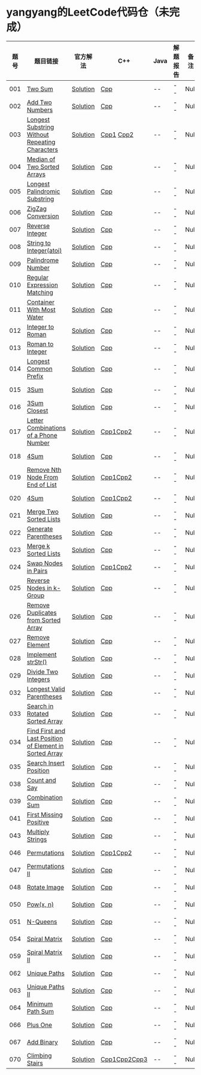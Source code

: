 # yangyang的LeetCode代码仓（未完成）

|题号|题目链接|官方解法|C++|Java|解题报告|备注|
|------|------|------|------|------|------|------|
|001|[Two Sum][01]|[Solution][01-solution]|[Cpp][Cpp-01]|--|--|Null|
|002|[Add Two Numbers][02]|[Solution][02-solution]|[Cpp][Cpp-02]|--|--|Null|
|003|[Longest Substring Without Repeating Characters][03]|[Solution][03-solution]|[Cpp1][Cpp-03] [Cpp2][Cpp-03-1]|--|--|Null|
|004|[Median of Two Sorted Arrays][04]|[Solution][04-solution]|[Cpp][Cpp-04]|--|--|Null|
|005|[Longest Palindromic Substring][05]|[Solution][05-solution]|[Cpp][Cpp-05]|--|--|Null|
|006|[ZigZag Conversion][06]|[Solution][06-solution]|[Cpp][Cpp-06]|--|--|Null|
|007|[Reverse Integer][07]|[Solution][07-solution]|[Cpp][Cpp-07]|--|--|Null|
|008|[String to Integer(atoi)][08]|[Solution][08-solution]|[Cpp][Cpp-08]|--|--|Null|
|009|[Palindrome Number][09]|[Solution][09-solution]|[Cpp][Cpp-09]|--|--|Null|
|010|[Regular Expression Matching][010]|[Solution][010-solution]|[Cpp][Cpp-010]|--|--|Null|
|011|[Container With Most Water][011]|[Solution][011-solution]|[Cpp][Cpp-011]|--|--|Null|
|012|[Integer to Roman][012]|[Solution][012-solution]|[Cpp][Cpp-012]|--|--|Null|
|013|[Roman to Integer][013]|[Solution][013-solution]|[Cpp][Cpp-013]|--|--|Null|
|014|[Longest Common Prefix][014]|[Solution][014-solution]|[Cpp][Cpp-014]|--|--|Null|
|015|[3Sum][015]|[Solution][015-solution]|[Cpp][Cpp-015]|--|--|Null|
|016|[3Sum Closest][016]|[Solution][016-solution]|[Cpp][Cpp-016]|--|--|Null|
|017|[Letter Combinations of a Phone Number][017]|[Solution][017-solution]|[Cpp1][Cpp-017][Cpp2][Cpp-017-1]|--|--|Null|
|018|[4Sum][018]|[Solution][018-solution]|[Cpp][Cpp-018]|--|--|Null|
|019|[Remove Nth Node From End of List][019]|[Solution][019-solution]|[Cpp1][Cpp-019][Cpp2][Cpp-019-1]|--|--|Null|
|020|[4Sum][020]|[Solution][020-solution]|[Cpp1][Cpp-020][Cpp2][Cpp-020-1]|--|--|Null|
|021|[Merge Two Sorted Lists][021]|[Solution][021-solution]|[Cpp][Cpp-021]|--|--|Null|
|022|[Generate Parentheses][022]|[Solution][022-solution]|[Cpp][Cpp-022]|--|--|Null|
|023|[Merge k Sorted Lists][023]|[Solution][023-solution]|[Cpp][Cpp-023]|--|--|Null|
|024|[Swap Nodes in Pairs][024]|[Solution][024-solution]|[Cpp1][Cpp-024][Cpp2][Cpp-024-1]|--|--|Null|
|025|[Reverse Nodes in k-Group][025]|[Solution][025-solution]|[Cpp][Cpp-025]|--|--|Null|
|026|[Remove Duplicates from Sorted Array][026]|[Solution][026-solution]|[Cpp][Cpp-026]|--|--|Null|
|027|[Remove Element][027]|[Solution][027-solution]|[Cpp][Cpp-027]|--|--|Null|
|028|[Implement strStr()][028]|[Solution][028-solution]|[Cpp][Cpp-028]|--|--|Null|
|029|[Divide Two Integers][029]|[Solution][029-solution]|[Cpp][Cpp-029]|--|--|Null|
|032|[Longest Valid Parentheses][032]|[Solution][032-solution]|[Cpp][Cpp-032]|--|--|Null|
|033|[Search in Rotated Sorted Array][033]|[Solution][033-solution]|[Cpp][Cpp-033]|--|--|Null|
|034|[Find First and Last Position of Element in Sorted Array][034]|[Solution][034-solution]|[Cpp][Cpp-034]|--|--|Null|
|035|[Search Insert Position][035]|[Solution][035-solution]|[Cpp][Cpp-035]|--|--|Null|
|038|[Count and Say][038]|[Solution][038-solution]|[Cpp][Cpp-038]|--|--|Null|
|039|[Combination Sum][039]|[Solution][039-solution]|[Cpp][Cpp-039]|--|--|Null|
|041|[First Missing Positive][041]|[Solution][041-solution]|[Cpp][Cpp-041]|--|--|Null|
|043|[Multiply Strings][043]|[Solution][043-solution]|[Cpp][Cpp-043]|--|--|Null|
|046|[Permutations][046]|[Solution][046-solution]|[Cpp1][Cpp-046][Cpp2][Cpp-046-1]|--|--|Null|
|047|[Permutations II][047]|[Solution][047-solution]|[Cpp][Cpp-047]|--|--|Null|
|048|[Rotate Image][048]|[Solution][048-solution]|[Cpp][Cpp-048]|--|--|Null|
|050|[Pow(x, n)][050]|[Solution][050-solution]|[Cpp][Cpp-050]|--|--|Null|
|051|[N-Queens][051]|[Solution][051-solution]|[Cpp][Cpp-051]|--|--|Null|
|054|[Spiral Matrix][054]|[Solution][054-solution]|[Cpp][Cpp-054]|--|--|Null|
|059|[Spiral Matrix II][059]|[Solution][059-solution]|[Cpp][Cpp-059]|--|--|Null|
|062|[Unique Paths][062]|[Solution][062-solution]|[Cpp][Cpp-062]|--|--|Null|
|063|[Unique Paths II][063]|[Solution][063-solution]|[Cpp][Cpp-063]|--|--|Null|
|064|[Minimum Path Sum][064]|[Solution][064-solution]|[Cpp][Cpp-064]|--|--|Null|
|066|[Plus One][066]|[Solution][066-solution]|[Cpp][Cpp-066]|--|--|Null|
|067|[Add Binary][067]|[Solution][067-solution]|[Cpp][Cpp-067]|--|--|Null|
|070|[Climbing Stairs][070]|[Solution][070-solution]|[Cpp1][Cpp-070][Cpp2][Cpp-070-1][Cpp3][Cpp-070-2]|--|--|Null|

[01]: https://leetcode.com/problems/two-sum
[01-solution]: https://leetcode.com/problems/two-sum/solution/
[Cpp-01]: https://github.com/yangyangu/MyLeetCode/blob/master/001-Two-Sum/cpp/solution.cpp
[MyBlog]: https://www.dryang.xyz/
[02]: https://leetcode.com/problems/add-two-numbers/
[02-solution]: https://leetcode.com/problems/add-two-numbers/solution/
[Cpp-02]: https://github.com/yangyangu/MyLeetCode/blob/master/002-Add-Two-Numbers/cpp/solution.cpp
[03]: https://leetcode.com/problems/longest-substring-without-repeating-characters/
[03-solution]: https://leetcode.com/problems/longest-substring-without-repeating-characters/solution/
[Cpp-03]: https://github.com/yangyangu/MyLeetCode/blob/master/003-Longest-Substring-Without-Repeating-Characters/cpp/solution-01.cpp
[Cpp-03-1]: https://github.com/yangyangu/MyLeetCode/blob/master/003-Longest-Substring-Without-Repeating-Characters/cpp/solution-02.cpp
[04]: https://leetcode.com/problems/median-of-two-sorted-arrays/
[04-solution]: https://leetcode.com/problems/median-of-two-sorted-arrays/solution/
[Cpp-04]: https://github.com/yangyangu/MyLeetCode/blob/master/004-Median-of-Two-Sorted-Arrays/cpp/solution.cpp
[05]: https://leetcode.com/problems/longest-palindromic-substring/
[05-solution]: https://leetcode.com/problems/longest-palindromic-substring/solution/
[Cpp-05]: https://github.com/yangyangu/MyLeetCode/blob/master/004-Median-of-Two-Sorted-Arrays/cpp/solution.cpp
[06]: https://leetcode.com/problems/zigzag-conversion/
[06-solution]: https://leetcode.com/problems/zigzag-conversion/solution/
[Cpp-06]: https://github.com/yangyangu/MyLeetCode/blob/master/006-ZigZag-Conversion/cpp/solution.cpp
[07]: https://leetcode.com/problems/reverse-integer
[Cpp-07]: https://github.com/yangyangu/MyLeetCode/blob/master/007-Reverse-Integer/cpp/solution.cpp
[07-solution]: https://leetcode.com/problems/reverse-integer/solution/
[08]: https://leetcode.com/problems/string-to-integer-atoi
[Cpp-08]: https://github.com/yangyangu/MyLeetCode/blob/master/008-String-to-Integer(atoi)/cpp/solution.cpp
[08-solution]: https://leetcode.com/problems/string-to-integer-atoi/solution/
[09]: https://leetcode.com/problems/palindrome-number
[Cpp-09]: https://github.com/yangyangu/MyLeetCode/blob/master/009-Palindrome-Number/cpp/solution.cpp
[09-solution]: https://leetcode.com/problems/palindrome-number/solution/
[010]: https://leetcode.com/problems/regular-expression-matching
[Cpp-010]: https://github.com/yangyangu/MyLeetCode/blob/master/010-Regular-Expression-Matching/cpp/solution.cpp
[010-solution]: https://leetcode.com/problems/regular-expression-matching/solution/
[011]: https://leetcode.com/problems/container-with-most-water
[011-solution]: https://leetcode.com/problems/container-with-most-water/solution/
[Cpp-011]: https://github.com/yangyangu/MyLeetCode/blob/master/011-Container-With-Most-Water/cpp/solution.cpp
[012]: https://leetcode.com/problems/integer-to-roman
[012-solution]: https://leetcode.com/problems/integer-to-roman/solution/
[Cpp-012]: https://github.com/yangyangu/MyLeetCode/blob/master/012-Integer-to-Roman/cpp/solution.cpp
[013]: https://leetcode.com/problems/roman-to-integer
[013-solution]: https://leetcode.com/problems/roman-to-integer/solution/
[Cpp-013]: https://github.com/yangyangu/MyLeetCode/blob/master/013-Roman-to-Integer/cpp/solution.cpp
[014]: https://leetcode.com/problems/longest-common-prefix
[014-solution]: https://leetcode.com/problems/longest-common-prefix/solution/
[Cpp-014]: https://github.com/yangyangu/MyLeetCode/blob/master/014-Longest-Common-Prefix/cpp/solution.cpp
[015]: https://leetcode.com/problems/3sum
[015-solution]: https://leetcode.com/problems/3sum/solution/
[Cpp-015]: https://github.com/yangyangu/MyLeetCode/blob/master/015-3Sum/cpp/solution.cpp
[016]: https://leetcode.com/problems/3sum-closest
[016-solution]: https://leetcode.com/problems/3sum-closest/solution/
[Cpp-016]: https://github.com/yangyangu/MyLeetCode/blob/master/016-3Sum-Closest/cpp/solution.cpp
[017]: https://leetcode.com/problems/letter-combinations-of-a-phone-number
[017-solution]: https://leetcode.com/problems/letter-combinations-of-a-phone-number/solution/
[Cpp-017]: https://github.com/yangyangu/MyLeetCode/blob/master/017-Letter-Combinations-of-a-Phone-Number/cpp01/solution.cpp
[Cpp-017-1]: https://github.com/yangyangu/MyLeetCode/blob/master/017-Letter-Combinations-of-a-Phone-Number/cpp02/solution.cpp
[018]: https://leetcode.com/problems/4sum
[018-solution]: https://leetcode.com/problems/4sum/solution/
[Cpp-018]: https://github.com/yangyangu/MyLeetCode/blob/master/018-4Sum/cpp/solution.cpp
[019]: https://leetcode.com/problems/remove-nth-node-from-end-of-list
[019-solution]: https://leetcode.com/problems/remove-nth-node-from-end-of-list/solution/
[Cpp-019]: https://github.com/yangyangu/MyLeetCode/blob/master/019-Remove-Nth-Node-From-End-of-List/cpp01/solution.cpp
[Cpp-019-1]: https://github.com/yangyangu/MyLeetCode/blob/master/019-Remove-Nth-Node-From-End-of-List/cpp02/solution.cpp
[020]: https://leetcode.com/problems/valid-parentheses
[020-solution]: https://leetcode.com/problems/valid-parentheses/solution/
[Cpp-020]: https://github.com/yangyangu/MyLeetCode/blob/master/020-Valid-Parentheses/cpp01/solution.cpp
[Cpp-020-1]: https://github.com/yangyangu/MyLeetCode/blob/master/020-Valid-Parentheses/cpp02/solution.cpp
[021]: https://leetcode.com/problems/merge-two-sorted-lists
[021-solution]: https://leetcode.com/problems/merge-two-sorted-lists/solution/
[Cpp-021]: https://github.com/yangyangu/MyLeetCode/blob/master/021-Merge-Two-Sorted-Lists/cpp/solution.cpp
[022]: https://leetcode.com/problems/generate-parentheses
[022-solution]: https://leetcode.com/problems/generate-parentheses/solution/
[Cpp-022]: https://github.com/yangyangu/MyLeetCode/blob/master/022-Generate-Parentheses/cpp/solution.cpp
[023]: https://leetcode.com/problems/merge-k-sorted-lists
[023-solution]: https://leetcode.com/problems/merge-k-sorted-lists/solution/
[Cpp-023]: https://github.com/yangyangu/MyLeetCode/blob/master/023-Merge-k-Sorted-Lists/cpp/solution.cpp
[024]: https://leetcode.com/problems/swap-nodes-in-pairs
[024-solution]: https://leetcode.com/problems/swap-nodes-in-pairs/solution/
[Cpp-024]: https://github.com/yangyangu/MyLeetCode/blob/master/024-Swap-Nodes-in-Pairs/cpp01/solution.cpp
[Cpp-024-1]: https://github.com/yangyangu/MyLeetCode/blob/master/024-Swap-Nodes-in-Pairs/cpp02/solution.cpp
[025]: https://leetcode.com/problems/reverse-nodes-in-k-group
[025-solution]: https://leetcode.com/problems/reverse-nodes-in-k-group/solution/
[Cpp-025]: https://github.com/yangyangu/MyLeetCode/blob/master/025-Reverse-Nodes-in-k--Group/cpp/solution.cpp
[026]: https://leetcode.com/problems/remove-duplicates-from-sorted-array
[026-solution]: https://leetcode.com/problems/remove-duplicates-from-sorted-array/solution/
[Cpp-026]: https://github.com/yangyangu/MyLeetCode/blob/master/026-Remove-Duplicates-from-Sorted-Array/cpp/solution.cpp
[027]: https://leetcode.com/problems/remove-element
[027-solution]: https://leetcode.com/problems/remove-element/solution/
[Cpp-027]: https://github.com/yangyangu/MyLeetCode/blob/master/027-Remove-Element/cpp/solution.cpp
[028]: https://leetcode.com/problems/implement-strstr
[028-solution]: https://leetcode.com/problems/implement-strstr/solution/
[Cpp-028]: https://github.com/yangyangu/MyLeetCode/blob/master/028-Implement-strStr()/cpp/solution.cpp
[029]: https://leetcode.com/problems/divide-two-integers
[029-solution]: https://leetcode.com/problems/divide-two-integers/solution/
[Cpp-029]: https://github.com/yangyangu/MyLeetCode/blob/master/029-Divide-Two-Integers/cpp/solution.cpp
[032]: https://leetcode.com/problems/longest-valid-parentheses
[032-solution]: https://leetcode.com/problems/longest-valid-parentheses/solution/
[Cpp-032]: https://github.com/yangyangu/MyLeetCode/blob/master/032-Longest-Valid-Parentheses/cpp/solution.cpp
[033]: https://leetcode.com/problems/search-in-rotated-sorted-array
[033-solution]: https://leetcode.com/problems/search-in-rotated-sorted-array/solution/
[Cpp-033]: https://github.com/yangyangu/MyLeetCode/blob/master/033-Search-in-Rotated-Sorted-Array/cpp/solution.cpp
[034]: https://leetcode.com/problems/find-first-and-last-position-of-element-in-sorted-array
[034-solution]: https://leetcode.com/problems/find-first-and-last-position-of-element-in-sorted-array/solution/
[Cpp-034]: https://github.com/yangyangu/MyLeetCode/blob/master/034-Find-First-and-Last-Position-of-Element-in-Sorted-Array/cpp/solution.cpp
[035]: https://leetcode.com/problems/search-insert-position
[035-solution]: https://leetcode.com/problems/search-insert-position
[Cpp-035]: https://github.com/yangyangu/MyLeetCode/blob/master/035-Search-Insert-Position/cpp/solution.cpp
[038]: https://leetcode.com/problems/count-and-say
[038-solution]: https://leetcode.com/problems/count-and-say/solution/
[Cpp-038]: https://github.com/yangyangu/MyLeetCode/blob/master/038-Count-and-Say/cpp/solution.cpp
[039]: https://leetcode.com/problems/combination-sum
[039-solution]: https://leetcode.com/problems/combination-sum/solution/
[Cpp-039]: https://github.com/yangyangu/MyLeetCode/blob/master/039-Combination-Sum/cpp/solution.cpp
[041]: https://leetcode.com/problems/first-missing-positive
[041-solution]: https://leetcode.com/problems/first-missing-positive/solution/
[Cpp-041]: https://github.com/yangyangu/MyLeetCode/blob/master/041-First-Missing-Positive/cpp/solution.cpp
[043]: https://leetcode.com/problems/multiply-strings
[043-solution]: https://leetcode.com/problems/multiply-strings/solution/
[Cpp-043]: https://github.com/yangyangu/MyLeetCode/blob/master/043-Multiply-Strings/cpp/solution.cpp
[046]: https://leetcode.com/problems/permutations
[046-solution]: https://leetcode.com/problems/permutations/solution/
[Cpp-046]: https://github.com/yangyangu/MyLeetCode/blob/master/046-Permutations/cpp01/solution.cpp
[Cpp-046-1]: https://github.com/yangyangu/MyLeetCode/blob/master/046-Permutations/cpp02/solution.cpp
[047]: https://leetcode.com/problems/permutations-ii
[047-solution]: https://leetcode.com/problems/permutations-ii/solution/
[Cpp-047]: https://github.com/yangyangu/MyLeetCode/blob/master/047-Permutations-II/cpp/solution.cpp
[048]: https://leetcode.com/problems/rotate-image
[048-solution]: https://leetcode.com/problems/rotate-image/solution/
[Cpp-048]: https://github.com/yangyangu/MyLeetCode/blob/master/048-Rotate-Image/cpp/solution.cpp
[050]: https://leetcode.com/problems/powx-n
[050-solution]: https://leetcode.com/problems/powx-n/solution/
[Cpp-050]: https://github.com/yangyangu/MyLeetCode/blob/master/050-Pow(x%2Cn)/cpp/solution.cpp
[051]: https://leetcode.com/problems/n-queens
[051-solution]: https://leetcode.com/problems/n-queens/solution/
[Cpp-051]: https://github.com/yangyangu/MyLeetCode/blob/master/051-N-Queens/cpp/solution.cpp
[054]: https://leetcode.com/problems/spiral-matrix
[054-solution]: https://leetcode.com/problems/spiral-matrix/solution/
[Cpp-054]: https://github.com/yangyangu/MyLeetCode/blob/master/054-Spiral-Matrix/cpp/solution.cpp
[059]: https://leetcode.com/problems/spiral-matrix-ii
[059-solution]: https://leetcode.com/problems/spiral-matrix-ii/solution/
[Cpp-059]: https://github.com/yangyangu/MyLeetCode/blob/master/059-Spiral-Matrix-II/cpp/solution.cpp
[062]: https://leetcode.com/problems/unique-paths
[062-solution]: https://leetcode.com/problems/unique-paths/solution/
[Cpp-062]: https://github.com/yangyangu/MyLeetCode/blob/master/062-Unique-Paths/cpp/solution.cpp
[063]: https://leetcode.com/problems/unique-paths-ii
[063-solution]: https://leetcode.com/problems/unique-paths-ii/solution/
[Cpp-063]: https://github.com/yangyangu/MyLeetCode/blob/master/063-Unique-Paths-II/cpp/solution.cpp
[064]: https://leetcode.com/problems/minimum-path-sum
[064-solution]: https://leetcode.com/problems/minimum-path-sum/solution/
[Cpp-064]: https://github.com/yangyangu/MyLeetCode/blob/master/064-Minimum-Path-Sum/cpp/solution.cpp
[066]: https://leetcode.com/problems/plus-one
[066-solution]: https://leetcode.com/problems/plus-one/solution/
[Cpp-066]: https://github.com/yangyangu/MyLeetCode/blob/master/066-Plus-One/cpp/solution.cpp
[067]: https://leetcode.com/problems/add-binary
[067-solution]: https://leetcode.com/problems/add-binary/solution/
[Cpp-067]: https://github.com/yangyangu/MyLeetCode/blob/master/067-Add-Binary/cpp/solution.cpp
[070]: https://leetcode.com/problems/climbing-stairs
[070-solution]: https://leetcode.com/problems/climbing-stairs/solution/
[Cpp-070]: https://github.com/yangyangu/MyLeetCode/blob/master/070-Climbing-Stairs/cpp-01/solution.cpp
[Cpp-070-1]: https://github.com/yangyangu/MyLeetCode/blob/master/070-Climbing-Stairs/cpp-02/solution.cpp
[Cpp-070-2]: https://github.com/yangyangu/MyLeetCode/blob/master/070-Climbing-Stairs/cpp-03/solution.cpp
